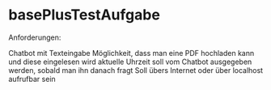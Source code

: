 # basePlusTestAufgabe

Anforderungen:

  Chatbot mit Texteingabe
  Möglichkeit, dass man eine PDF hochladen kann und diese eingelesen wird
  aktuelle Uhrzeit soll vom Chatbot ausgegeben werden, sobald man ihn danach fragt
  Soll übers Internet oder über localhost aufrufbar sein
